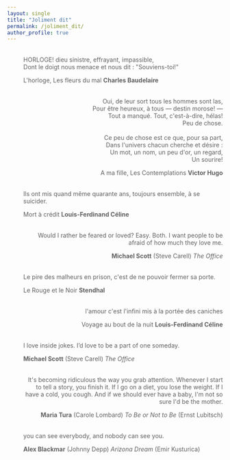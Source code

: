```yaml
---
layout: single
title: "Joliment dit"
permalink: /joliment_dit/
author_profile: true
---
```



<div style="text-align: left; margin: 2rem 0;">
  <blockquote style="border-left: none">
    <p>HORLOGE! dieu sinistre, effrayant, impassible,<br>
    Dont le doigt nous menace et nous dit : "Souviens-toi!"</p>
    <footer>L'horloge, Les fleurs du mal <cite style="font-style: normal;"><strong>Charles Baudelaire</strong></cite></footer>
  </blockquote>
</div>

<div style="text-align: right; margin: 2rem 0;">
  <blockquote style="border-left: none">
    <p>Oui, de leur sort tous les hommes sont las,<br>
    Pour être heureux, à tous — destin morose! —<br>
    Tout a manqué. Tout, c'est-à-dire, hélas!<br>
        Peu de chose.<br><br>
        Ce peu de chose est ce que, pour sa part,<br>
        Dans l'univers chacun cherche et désire : <br>
        Un mot, un nom, un peu d'or, un regard,<br>
        Un sourire!
    </p>
    <footer>A ma fille, Les Contemplations <cite style="font-style: normal;"><strong>Victor Hugo</strong></cite></footer>
  </blockquote>
</div>

<div style="text-align: left; margin: 2rem 0;">
  <blockquote style="border-left: none">
    <p>Ils ont mis quand même quarante ans, toujours ensemble, à se suicider.</p>
    <footer>Mort à crédit <cite style="font-style: normal;"><strong>Louis-Ferdinand Céline</strong></cite></footer>
  </blockquote>
</div>

<div style="text-align: right; margin: 2rem 0;">
  <blockquote style="border-left: none">
    <p>Would I rather be feared or loved? Easy. Both. I want people to be afraid of how much they love me.</p>
    <footer style="font-style: normal;">
      <strong>Michael Scott</strong> (Steve Carell)
      <cite>The Office</cite>
    </footer>
  </blockquote>
</div>

<div style="text-align: left; margin: 2rem 0;">
  <blockquote style="border-left: none">
    <p>Le pire des malheurs en prison, c'est de ne pouvoir fermer sa porte.</p>
    <footer>Le Rouge et le Noir <cite style="font-style: normal;"><strong>Stendhal</strong></cite></footer>
  </blockquote>
</div>

<div style="text-align: right; margin: 2rem 0;">
  <blockquote style="border-left: none">
    <p>l'amour c'est l'infini mis à la portée des caniches</p>
    <footer>Voyage au bout de la nuit <cite style="font-style: normal;"><strong>Louis-Ferdinand Céline</strong></cite></footer>
  </blockquote>
</div>

<div style="text-align: left; margin: 2rem 0;">
  <blockquote style="border-left: none">
    <p>I love inside jokes. I’d love to be a part of one someday.</p>
    <footer style="font-style: normal;">
      <strong>Michael Scott</strong> (Steve Carell)
      <cite>The Office</cite>
    </footer>
  </blockquote>
</div>

<div style="text-align: right; margin: 2rem 0;">
  <blockquote style="border-left: none">
    <p>It's becoming ridiculous the way you grab attention. Whenever I start to tell a story, you finish it. If I go on a diet, you lose the weight. If I have a cold, you cough. And if we should ever have a baby, I'm not so sure I'd be the mother.</p>
    <footer style="font-style: normal;">
      <strong>Maria Tura</strong> (Carole Lombard)
      <cite style="font-style: normal;"><em>To Be or Not to Be</em> (Ernst Lubitsch)</cite>
    </footer>
  </blockquote>
</div>

<div style="text-align: left; margin: 2rem 0;">
  <blockquote style="border-left: none">
    <p>you can see everybody, and nobody can see you.</p>
    <footer style="font-style: normal;">
      <strong>Alex Blackmar</strong> (Johnny Depp)
      <cite style="font-style: normal;"><em>Arizona Dream</em> (Emir Kusturica)</cite>
    </footer>
  </blockquote>
</div>
